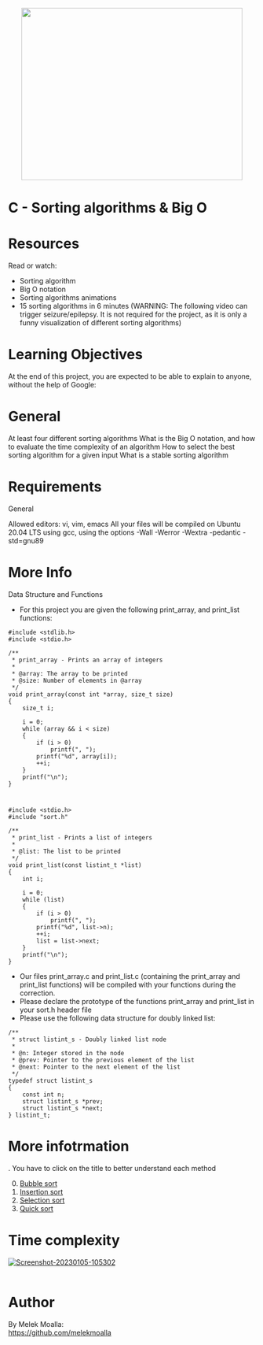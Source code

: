 <p align="center">
<img src="https://encrypted-tbn0.gstatic.com/images?q=tbn%3AANd9GcTLtL_ToHLEo_BWFxD-yf32Ux3zfsH_NPc8Qw&usqp=CAU" width="450" height="350">

# C - Sorting algorithms & Big O

# Resources

Read or watch:

- Sorting algorithm
- Big O notation
- Sorting algorithms animations
- 15 sorting algorithms in 6 minutes (WARNING: The following video can trigger seizure/epilepsy. It is not required for the project, as it is only a funny visualization of different sorting algorithms)

# Learning Objectives

At the end of this project, you are expected to be able to explain to anyone, without the help of Google:

# General

At least four different sorting algorithms
What is the Big O notation, and how to evaluate the time complexity of an algorithm
How to select the best sorting algorithm for a given input
What is a stable sorting algorithm

# Requirements

General

Allowed editors: vi, vim, emacs
All your files will be compiled on Ubuntu 20.04 LTS using gcc, using the options -Wall -Werror -Wextra -pedantic -std=gnu89

# More Info

Data Structure and Functions

- For this project you are given the following print_array, and print_list functions:

```
#include <stdlib.h>
#include <stdio.h>

/**
 * print_array - Prints an array of integers
 *
 * @array: The array to be printed
 * @size: Number of elements in @array
 */
void print_array(const int *array, size_t size)
{
    size_t i;

    i = 0;
    while (array && i < size)
    {
        if (i > 0)
            printf(", ");
        printf("%d", array[i]);
        ++i;
    }
    printf("\n");
}
```

#

```
#include <stdio.h>
#include "sort.h"

/**
 * print_list - Prints a list of integers
 *
 * @list: The list to be printed
 */
void print_list(const listint_t *list)
{
    int i;

    i = 0;
    while (list)
    {
        if (i > 0)
            printf(", ");
        printf("%d", list->n);
        ++i;
        list = list->next;
    }
    printf("\n");
}
```

- Our files print_array.c and print_list.c (containing the print_array and print_list functions) will be compiled with your functions during the correction.
- Please declare the prototype of the functions print_array and print_list in your sort.h header file
- Please use the following data structure for doubly linked list:

```
/**
 * struct listint_s - Doubly linked list node
 *
 * @n: Integer stored in the node
 * @prev: Pointer to the previous element of the list
 * @next: Pointer to the next element of the list
 */
typedef struct listint_s
{
    const int n;
    struct listint_s *prev;
    struct listint_s *next;
} listint_t;
```

# More infotrmation

. You have to click on the title to better understand each method

0. [Bubble sort](https://www.youtube.com/watch?v=lyZQPjUT5B4&t=7s)
1. [Insertion sort](https://www.youtube.com/watch?v=ROalU379l3U)
2. [Selection sort](https://www.youtube.com/watch?v=ROalU379l3U)
3. [Quick sort](https://www.youtube.com/watch?v=ywWBy6J5gz8)

# Time complexity

<a href="https://ibb.co/fxrf8j7"><img src="https://i.ibb.co/FD82sRt/Screenshot-20230105-105302.png" alt="Screenshot-20230105-105302" border="0"></a><br /><a target='_blank' href='https://usefulwebtool.com/'></a><br />

# Author

By Melek Moalla:<br>
https://github.com/melekmoalla
